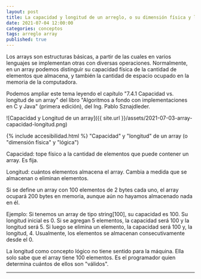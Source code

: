 ```yaml
---
layout: post
title: La capacidad y longitud de un arreglo, o su dimensión física y lógica
date: 2021-07-04 12:00:00
categories: conceptos
tags: arreglo array
published: true
---
```



Los arrays son estructuras básicas, a partir de las cuales en varios lenguajes se implementan otras con diversas operaciones. Normalmente, en un array podemos distinguir su capacidad física de la cantidad de elementos que almacena, y también la cantidad de espacio ocupado en la memoria de la computadora.

Podemos ampliar este tema leyendo el capítulo "7.4.1 Capacidad vs. longitud de un array" del libro "Algoritmos a fondo con implementaciones en C y Java" (primera edición), del Ing. Pablo Sznajdleder.

![Capacidad y Longitud de un array]({{ site.url }}/assets/2021-07-03-array-capacidad-longitud.png)


{% include accesibilidad.html %}
"Capacidad" y "longitud" de un array (o "dimensión física" y "lógica")

Capacidad: tope físico a la cantidad de elementos que puede contener un array. Es fija.

Longitud: cuántos elementos almacena el array. Cambia a medida que se almacenan o eliminan elementos.

Si se define un array con 100 elementos de 2 bytes cada uno, el array ocupará 200 bytes en memoria, aunque aún no hayamos almacenado nada en él.

Ejemplo: Si tenemos un array de tipo string[100], su capacidad es 100. Su longitud inicial es 0. Si se agregan 5 elementos, la capacidad será 100 y la longitud será 5. Si luego se elimina un elemento, la capacidad será 100 y, la longitud, 4. Usualmente, los elementos se almacenan consecutivamente desde el 0.

La longitud como concepto lógico no tiene sentido para la máquina. Ella solo sabe que el array tiene 100 elementos. Es el programador quien determina cuántos de ellos son "válidos".
</div></details>
<hr />
